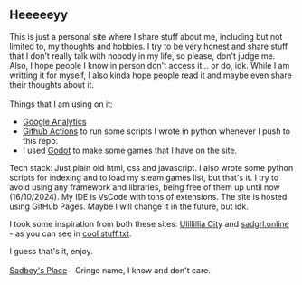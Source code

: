 ## Heeeeeyy

This is just a personal site where I share stuff about me, including but not limited to, my thoughts and hobbies. I try to be very honest and share stuff that I don't really talk with nobody in my life, so please, don't judge me. Also, I hope people I know in person don't access it... or do, idk. While I am writting it for myself, I also kinda hope people read it and maybe even share their thoughts about it.
<br>
<br>
Things that I am using on it:

- [Google Analytics](https://developers.google.com/analytics)
- [Github Actions](https://github.com/features/actions) to run some scripts I wrote in python whenever I push to this repo.
- I used [Godot](https://godotengine.org/) to make some games that I have on the site.

Tech stack:
Just plain old html, css and javascript. I also wrote some python scripts for indexing and to load my steam games list, but that's it. I try to avoid using any framework and libraries, being free of them up until now (16/10/2024). My IDE is VsCode with tons of extensions. The site is hosted using GitHub Pages. Maybe I will change it in the future, but idk.

I took some inspiration from both these sites: [Ulillillia City](https://web.archive.org/web/20160801020225/http://www.ulillillia.us/mainindex.shtml) and [sadgrl.online](https://goblin-heart.net/sadgrl/) - as you can see in [cool stuff.txt](https://github.com/yasukawa426/yasukawa426.github.io/blob/main/cool%20stuff.txt).

I guess that's it, enjoy.
<br>
<br>
[Sadboy's Place](https://yasukawa426.github.io/) - Cringe name, I know and don't care.
